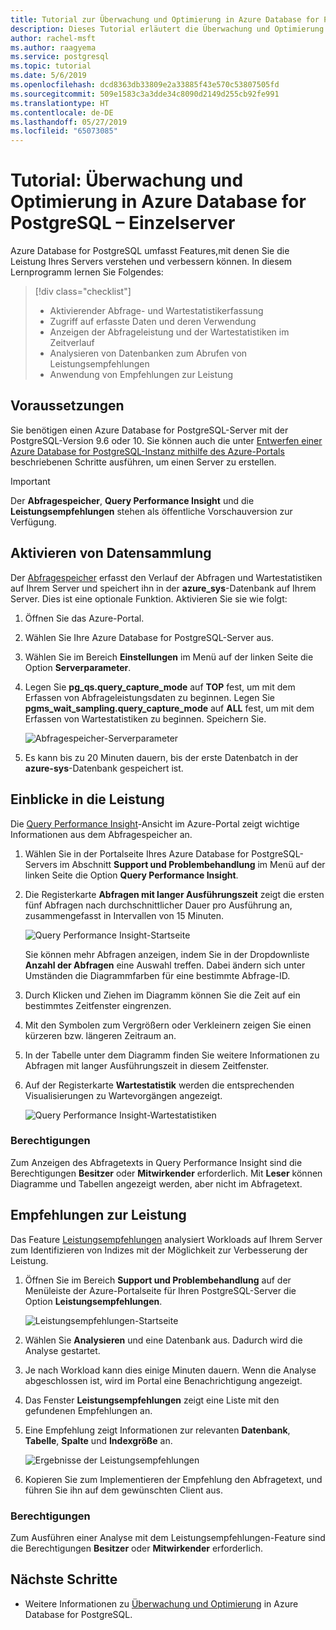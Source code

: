 ```yaml
---
title: Tutorial zur Überwachung und Optimierung in Azure Database for PostgreSQL (Einzelserver)
description: Dieses Tutorial erläutert die Überwachung und Optimierung in Azure Database for PostgreSQL (Einzelserver).
author: rachel-msft
ms.author: raagyema
ms.service: postgresql
ms.topic: tutorial
ms.date: 5/6/2019
ms.openlocfilehash: dcd8363db33809e2a33885f43e570c53807505fd
ms.sourcegitcommit: 509e1583c3a3dde34c8090d2149d255cb92fe991
ms.translationtype: HT
ms.contentlocale: de-DE
ms.lasthandoff: 05/27/2019
ms.locfileid: "65073085"
---
```

# <a name="tutorial-monitor-and-tune-azure-database-for-postgresql---single-server"></a>Tutorial: Überwachung und Optimierung in Azure Database for PostgreSQL – Einzelserver

Azure Database for PostgreSQL umfasst Features,mit denen Sie die Leistung Ihres Servers verstehen und verbessern können. In diesem Lernprogramm lernen Sie Folgendes:
> [!div class="checklist"]
> * Aktivierender Abfrage- und Wartestatistikerfassung
> * Zugriff auf erfasste Daten und deren Verwendung
> * Anzeigen der Abfrageleistung und der Wartestatistiken im Zeitverlauf
> * Analysieren von Datenbanken zum Abrufen von Leistungsempfehlungen
> * Anwendung von Empfehlungen zur Leistung

## <a name="before-you-begin"></a>Voraussetzungen
Sie benötigen einen Azure Database for PostgreSQL-Server mit der PostgreSQL-Version 9.6 oder 10. Sie können auch die unter [Entwerfen einer Azure Database for PostgreSQL-Instanz mithilfe des Azure-Portals](tutorial-design-database-using-azure-portal.md) beschriebenen Schritte ausführen, um einen Server zu erstellen.

> [!IMPORTANT]
> Der **Abfragespeicher**, **Query Performance Insight** und die **Leistungsempfehlungen** stehen als öffentliche Vorschauversion zur Verfügung.

## <a name="enabling-data-collection"></a>Aktivieren von Datensammlung
Der [Abfragespeicher](concepts-query-store.md) erfasst den Verlauf der Abfragen und Wartestatistiken auf Ihrem Server und speichert ihn in der **azure_sys**-Datenbank auf Ihrem Server. Dies ist eine optionale Funktion. Aktivieren Sie sie wie folgt:

1. Öffnen Sie das Azure-Portal.

2. Wählen Sie Ihre Azure Database for PostgreSQL-Server aus.

3. Wählen Sie im Bereich **Einstellungen** im Menü auf der linken Seite die Option **Serverparameter**.

4. Legen Sie **pg_qs.query_capture_mode** auf **TOP** fest, um mit dem Erfassen von Abfrageleistungsdaten zu beginnen. Legen Sie **pgms_wait_sampling.query_capture_mode** auf **ALL** fest, um mit dem Erfassen von Wartestatistiken zu beginnen. Speichern Sie.
   
   ![Abfragespeicher-Serverparameter](./media/tutorial-performance-intelligence/query-store-parameters.png)

5. Es kann bis zu 20 Minuten dauern, bis der erste Datenbatch in der **azure-sys**-Datenbank gespeichert ist.


## <a name="performance-insights"></a>Einblicke in die Leistung
Die [Query Performance Insight](concepts-query-performance-insight.md)-Ansicht im Azure-Portal zeigt wichtige Informationen aus dem Abfragespeicher an. 

1. Wählen Sie in der Portalseite Ihres Azure Database for PostgreSQL-Servers im Abschnitt **Support und Problembehandlung** im Menü auf der linken Seite die Option **Query Performance Insight**.

2. Die Registerkarte **Abfragen mit langer Ausführungszeit** zeigt die ersten fünf Abfragen nach durchschnittlicher Dauer pro Ausführung an, zusammengefasst in Intervallen von 15 Minuten. 
   
   ![Query Performance Insight-Startseite](./media/tutorial-performance-intelligence/query-performance-insight-landing-page.png)

   Sie können mehr Abfragen anzeigen, indem Sie in der Dropdownliste **Anzahl der Abfragen** eine Auswahl treffen. Dabei ändern sich unter Umständen die Diagrammfarben für eine bestimmte Abfrage-ID.

3. Durch Klicken und Ziehen im Diagramm können Sie die Zeit auf ein bestimmtes Zeitfenster eingrenzen.

4. Mit den Symbolen zum Vergrößern oder Verkleinern zeigen Sie einen kürzeren bzw. längeren Zeitraum an.

5. In der Tabelle unter dem Diagramm finden Sie weitere Informationen zu Abfragen mit langer Ausführungszeit in diesem Zeitfenster.

6. Auf der Registerkarte **Wartestatistik** werden die entsprechenden Visualisierungen zu Wartevorgängen angezeigt.
   
   ![Query Performance Insight-Wartestatistiken](./media/tutorial-performance-intelligence/query-performance-insight-wait-statistics.png)

### <a name="permissions"></a>Berechtigungen
Zum Anzeigen des Abfragetexts in Query Performance Insight sind die Berechtigungen **Besitzer** oder **Mitwirkender** erforderlich. Mit **Leser** können Diagramme und Tabellen angezeigt werden, aber nicht im Abfragetext.


## <a name="performance-recommendations"></a>Empfehlungen zur Leistung
Das Feature [Leistungsempfehlungen](concepts-performance-recommendations.md) analysiert Workloads auf Ihrem Server zum Identifizieren von Indizes mit der Möglichkeit zur Verbesserung der Leistung.

1. Öffnen Sie im Bereich **Support und Problembehandlung** auf der Menüleiste der Azure-Portalseite für Ihren PostgreSQL-Server die Option **Leistungsempfehlungen**.
   
   ![Leistungsempfehlungen-Startseite](./media/tutorial-performance-intelligence/performance-recommendations-landing-page.png)

2. Wählen Sie **Analysieren** und eine Datenbank aus. Dadurch wird die Analyse gestartet.

3. Je nach Workload kann dies einige Minuten dauern. Wenn die Analyse abgeschlossen ist, wird im Portal eine Benachrichtigung angezeigt.

4. Das Fenster **Leistungsempfehlungen** zeigt eine Liste mit den gefundenen Empfehlungen an. 

5. Eine Empfehlung zeigt Informationen zur relevanten **Datenbank**, **Tabelle**, **Spalte** und **Indexgröße** an.

   ![Ergebnisse der Leistungsempfehlungen](./media/tutorial-performance-intelligence/performance-recommendations-result.png)

6. Kopieren Sie zum Implementieren der Empfehlung den Abfragetext, und führen Sie ihn auf dem gewünschten Client aus.

### <a name="permissions"></a>Berechtigungen
Zum Ausführen einer Analyse mit dem Leistungsempfehlungen-Feature sind die Berechtigungen **Besitzer** oder **Mitwirkender** erforderlich.

## <a name="next-steps"></a>Nächste Schritte
- Weitere Informationen zu [Überwachung und Optimierung](concepts-monitoring.md) in Azure Database for PostgreSQL.